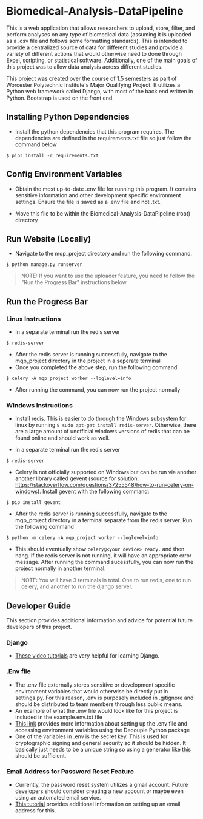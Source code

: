 # Biomedical-Analysis-DataPipeline

This is a web application that allows researchers to upload, store, filter, and perform analyses on any type of biomedical data (assuming it is uploaded as a .csv file and follows some formatting standards). This is intended to provide a centralized source of data for different studies and provide a variety of different actions that would otherwise need to done through Excel, scripting, or statistical software. Additionally, one of the main goals of this project was to allow data analysis across different studies. 

This project was created over the course of 1.5 semesters as part of Worcester Polytechnic Institute's Major Qualifying Project. It utilizes a Python web framework called Django, with most of the back end written in Python. Bootstrap is used on the front end. 

## Installing Python Dependencies

- Install the python dependencies that this program requires. The dependencies are defined in the requirements.txt file so just follow the command below

```console
$ pip3 install -r requirements.txt
```

## Config Environment Variables

- Obtain the most up-to-date .env file for running this program. It contains sensitive information and other development specific environment settings. Ensure the file is saved as a .env file and not .txt.

- Move this file to be within the Biomedical-Analysis-DataPipeline (root) directory

## Run Website (Locally)

- Navigate to the mqp_project directory and run the following command.

```console
$ python manage.py runserver
```
> NOTE: If you want to use the uploader feature, you need to follow the "Run the Progress Bar" instructions below

## Run the Progress Bar

### Linux Instructions
- In a separate terminal run the redis server 

```console
$ redis-server
```

- After the redis server is running successfully, navigate to the mqp_project directory in the project in a seperate terminal 
- Once you completed the above step, run the following command 

```console
$ celery -A mqp_project worker --loglevel=info
```

- After running the command, you can now run the project normally


### Windows Instructions
- Install redis. This is easier to do through the Windows subsystem for linux by running ```$ sudo apt-get install redis-server```. Otherwise, there are a large amount of unofficial windows versions of redis that can be found online and should work as well.

- In a separate terminal run the redis server 

```console
$ redis-server
```

- Celery is not officially supported on Windows but can be run via another another library called gevent (source for solution: https://stackoverflow.com/questions/37255548/how-to-run-celery-on-windows). Install gevent with the following command:

```console
$ pip install gevent
```

- After the redis server is running successfully, navigate to the mqp_project directory in a terminal separate from the redis server. Run the following command 

```console
$ python -m celery -A mqp_project worker --loglevel=info
```

- This should eventually show ```celery@<your device> ready.``` and then hang. If the redis server is not running, it will have an appropriate error message. After running the command sucessfully, you can now run the project normally in another terminal.
> NOTE: You will have 3 terminals in total. One to run redis, one to run celery, and another to run the django server.

## Developer Guide
This section provides additional information and advice for potential future developers of this project.

### Django
- [These video tutorials](https://www.youtube.com/watch?v=UmljXZIypDc&feature=youtu.be&list=PL-osiE80TeTtoQCKZ03TU5fNfx2UY6U4p) are very helpful for learning Django.


### .Env file
- The .env file externally stores sensitive or development specific environment variables that would otherwise be directly put in settings.py. For this reason, .env is purposely included in .gitignore and should be distributed to team members through less public means.
- An example of what the .env file would look like for this project is included in the example.env.txt file
- [This link](https://simpleisbetterthancomplex.com/2015/11/26/package-of-the-week-python-decouple.html) provides more information about setting up the .env file and accessing environment variables using the Decouple Python package
- One of the variables in .env is the secret key. This is used for cryptographic signing and general security so it should be hidden. It basically just needs to be a unique string so using a generator like [this](https://miniwebtool.com/django-secret-key-generator/) should be sufficient.

### Email Address for Password Reset Feature
- Currently, the password reset system utilizes a gmail account. Future developers should consider creating a new account or maybe even using an automated email service. 
- [This tutorial](https://youtu.be/-tyBEsHSv7w) provides additional information on setting up an email address for this.
